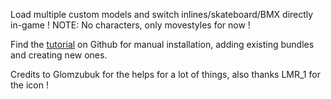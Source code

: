 Load multiple custom models and switch inlines/skateboard/BMX directly in-game !
NOTE: No characters, only movestyles for now !

Find the [tutorial](https://github.com/AndyLobjois/BRC-MeshRemix) on Github for manual installation, adding existing bundles and creating new ones.

Credits to Glomzubuk for the helps for a lot of things, also thanks LMR_1 for the icon !